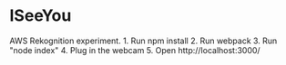 # ISeeYou
AWS Rekognition experiment.
    1. Run npm install
    2. Run webpack
    3. Run "node index"
    4. Plug in the webcam
    5. Open http://localhost:3000/

